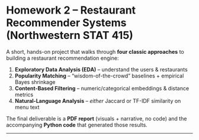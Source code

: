 # Homework 2 – Restaurant Recommender Systems (Northwestern STAT 415)

A short, hands-on project that walks through **four classic approaches** to building a
restaurant recommendation engine:

1. **Exploratory Data Analysis (EDA)** – understand the users & restaurants  
2. **Popularity Matching** – “wisdom-of-the-crowd” baselines + empirical Bayes shrinkage  
3. **Content-Based Filtering** – numeric/categorical embeddings & distance metrics  
4. **Natural-Language Analysis** – _either_ Jaccard or TF-IDF similarity on menu text  

The final deliverable is a **PDF report** (visuals + narrative, no code) and the
accompanying **Python code** that generated those results.

---


